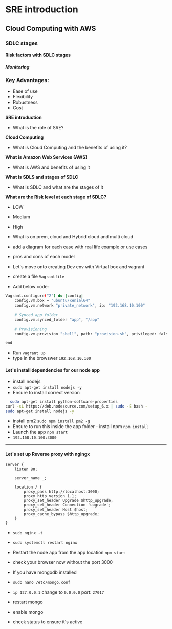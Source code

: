# SRE introduction 
## Cloud Computing with AWS
### SDLC stages
#### Risk factors with SDLC stages
##### Monitoring

### Key Advantages:
- Ease of use
- Flexibility
- Robustness
- Cost

**SRE introduction**
- What is the role of SRE?




**Cloud Computing**
- What is Cloud Computing and the benefits of using it?


**What is Amazon Web Services (AWS)**
- What is AWS and benefits of using it



**What is SDLS and stages of SDLC**
- What is SDLC and what are the stages of it

**What are the Risk level at each stage of SDLC?**
- LOW
- Medium
- High

- What is on prem, cloud and Hybrid cloud and multi cloud
- add a diagram for each case with real life example or use cases
- pros and cons of each model

- Let's move onto creating Dev env with Virtual box and vagrant
- create a file `Vagrantfile`
- Add below code:
```bash
Vagrant.configure("2") do |config|
    config.vm.box = "ubuntu/xenial64"
    config.vm.network "private_network", ip: "192.168.10.100"
    
    # Synced app folder
    config.vm.synced_folder "app", "/app"

    # Provisioning
    config.vm.provision "shell", path: "provision.sh", privileged: false

end
```
- Run `vagrant up`
- type in the browswer `192.168.10.100`

#### Let's install dependencies for our node app
- install nodejs
- `sudo apt-get install nodejs -y`
- Ensure to install correct version
```bash
  sudo apt-get install python-software-properties
curl -sL https://deb.nodesource.com/setup_6.x | sudo -E bash -
sudo apt-get install nodejs -y
```

- install pm2
`sudo npm install pm2 -g`
- Ensure to run this inside the app folder - install npm `npm install`
- Launch the app `npm start`
- `192.168.10.100:3000`
-----------------------------------


#### Let's set up Reverse proxy with ngingx
```
server {
    listen 80;

    server_name _;

    location / {
        proxy_pass http://localhost:3000;      
        proxy_http_version 1.1;
        proxy_set_header Upgrade $http_upgrade;
        proxy_set_header Connection 'upgrade'; 
        proxy_set_header Host $host;
        proxy_cache_bypass $http_upgrade;      
    }
}
```
- `sudo nginx -t`
- `sudo systemctl restart nginx`
- Restart the node app from the app location `npm start`
- check your browser now without the port 3000

- If you have mongodb installed 
- `sudo nano /etc/mongo.conf`
- `ip 127.0.0.1` change to `0.0.0.0` port: `27017`
- restart mongo
- enable mongo
- check status to ensure it's active 